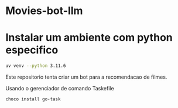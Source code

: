 # Movies-bot-llm

# Instalar um ambiente com python especifico

```bash
uv venv --python 3.11.6
```

Este repositorio tenta criar um bot para a recomendacao de filmes.


Usando o gerenciador de comando Taskefile

```bash 
choco install go-task
